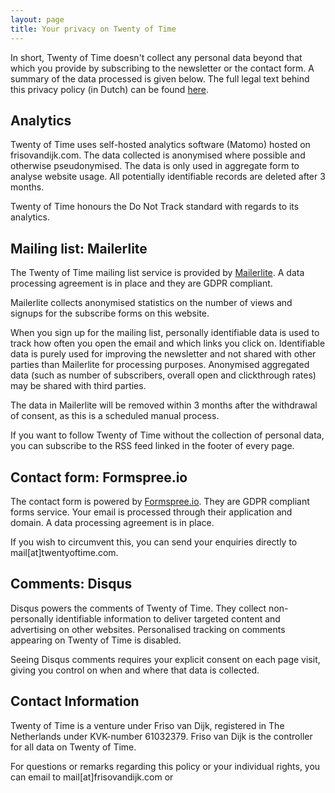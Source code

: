 ```yaml
---
layout: page
title: Your privacy on Twenty of Time
---
```


In short, Twenty of Time doesn't collect any personal data beyond that which you provide by subscribing to the newsletter or the contact form. A summary of the data processed is given below. The full legal text behind this privacy policy (in Dutch) can be found <a href="https://www.frisovandijk.com/public/privacy_policy.htm">here</a>.

## Analytics

Twenty of Time uses self-hosted analytics software (Matomo) hosted on frisovandijk.com. The data collected is anonymised where possible and otherwise pseudonymised. The data is only used in aggregate form to analyse website usage. All potentially identifiable records are deleted after 3 months.

Twenty of Time honours the Do Not Track standard with regards to its analytics.

## Mailing list: Mailerlite
The Twenty of Time mailing list service is provided by <a href="https://www.mailerlite.com">Mailerlite</a>. A data processing agreement is in place and they are GDPR compliant.

Mailerlite collects anonymised statistics on the number of views and signups for the subscribe forms on this website.

When you sign up for the mailing list, personally identifiable data is used to track how often you open the email and which links you click on. Identifiable data is purely used for improving the newsletter and not shared with other parties than Mailerlite for processing purposes. Anonymised aggregated data (such as number of subscribers, overall open and clickthrough rates) may be shared with third parties.

The data in Mailerlite will be removed within 3 months after the withdrawal of consent, as this is a scheduled manual process.

If you want to follow Twenty of Time without the collection of personal data, you can subscribe to the RSS feed linked in the footer of every page.

## Contact form: Formspree.io

The contact form is powered by <a href="https://www.formspree.io">Formspree.io</a>. They are GDPR compliant forms service. Your email is processed through their application and domain. A data processing agreement is in place.

If you wish to circumvent this, you can send your enquiries directly to mail[at]twentyoftime.com.

## Comments: Disqus

Disqus powers the comments of Twenty of Time. They collect non-personally identifiable information to deliver targeted content and advertising on other websites. Personalised tracking on comments appearing on Twenty of Time is disabled.

Seeing Disqus comments requires your explicit consent on each page visit, giving you control on when and where that data is collected.

## Contact Information

Twenty of Time is a venture under Friso van Dijk, registered in The Netherlands under KVK-number 61032379. Friso van Dijk is the controller for all data on Twenty of Time.

For questions or remarks regarding this policy or your individual rights, you can email to mail[at]frisovandijk.com or 

